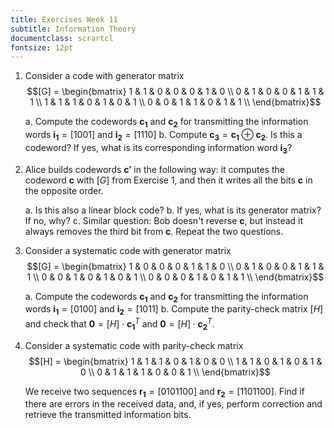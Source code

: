 ```yaml
---
title: Exercises Week 11
subtitle: Information Theory
documentclass: scrartcl
fontsize: 12pt
---
```


1. Consider a code with generator matrix
$$[G] = 
\begin{bmatrix}
1 & 1 & 0 & 0 & 0 & 1 & 0 \\
0 & 1 & 0 & 0 & 1 & 1 & 1 \\
1 & 1 & 1 & 0 & 1 & 0 & 1 \\
0 & 0 & 1 & 1 & 0 & 1 & 1 \\
\end{bmatrix}$$

    a. Compute the codewords $\mathbf{c_1}$ and $\mathbf{c_2}$ 
    for transmitting the information words
    $\mathbf{i_1} = [1 0 0 1]$ and $\mathbf{i_2} = [1 1 1 0]$
    b. Compute $\mathbf{c_3} = \mathbf{c_1} \oplus \mathbf{c_2}$. 
    Is this a codeword? If yes, what is its corresponding information word $\mathbf{i_3}$?

2. Alice builds codewords $\mathbf{c'}$ in the following way: it computes the
codeword $\mathbf{c}$ with $[G]$ from Exercise 1, and then it
writes all the bits $\mathbf{c}$ in the opposite order.

    a. Is this also a linear block code?
    b. If yes, what is its generator matrix? If no, why?
    c. Similar question: Bob doesn't reverse $\mathbf{c}$, but instead it 
    always removes the third bit from $\mathbf{c}$. Repeat the two questions.
    
1. Consider a systematic code with generator matrix
$$[G] = 
\begin{bmatrix}
1 & 0 & 0 & 0 & 1 & 1 & 0 \\
0 & 1 & 0 & 0 & 1 & 1 & 1 \\
0 & 0 & 1 & 0 & 1 & 0 & 1 \\
0 & 0 & 0 & 1 & 0 & 1 & 1 \\
\end{bmatrix}$$

    a. Compute the codewords $\mathbf{c_1}$ and $\mathbf{c_2}$ 
    for transmitting the information words
    $\mathbf{i_1} = [0 1 0 0]$ and $\mathbf{i_2} = [1 0 1 1]$
    b. Compute the parity-check matrix $[H]$ and check that 
    $\mathbf{0} = [H] \cdot \mathbf{c_1}^T$ and $\mathbf{0} = [H] \cdot \mathbf{c_2}^T$.
    
1. Consider a systematic code with parity-check matrix 
$$[H] = 
\begin{bmatrix}
1 & 1 & 1 & 0 & 1 & 0 & 0 \\
1 & 1 & 0 & 1 & 0 & 1 & 0 \\
0 & 1 & 1 & 1 & 0 & 0 & 1 \\
\end{bmatrix}$$

    We receive two sequences $\mathbf{r_1} = [0 1 0 1 1 0 0]$ and
    $\mathbf{r_2} = [1 1 0 1 1 0 0]$. Find if there are errors in the
    received data, and, if yes, perform correction and retrieve the 
	transmitted information bits.
    
